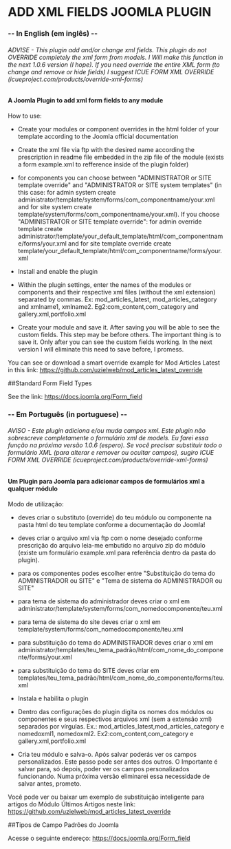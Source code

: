 # ADD XML FIELDS JOOMLA PLUGIN

### -- In English (em inglês) --

###### ADVISE - This plugin add and/or change xml fields. This plugin do not OVERRIDE completely the xml form from models. I Will make this function in the next 1.0.6 version (I hope). If you need override the entire XML form (to change and remove or hide fields) I suggest ICUE FORM XML OVERRIDE (icueproject.com/products/override-xml-forms)

#### A Joomla Plugin to add xml form fields to any module

How to use:

- Create your modules or component overrides in the html folder of your template according to the Joomla official documentation

- Create the xml file via ftp with the desired name according the prescription in readme file embedded in the zip file of the module (exists a form example.xml to refference inside of the plugin folder)

- for components you can choose between "ADMINISTRATOR or SITE template override" and "ADMINISTRATOR or SITE system templates" (in this case: for admin system create administrator/template/system/forms/com_componentname/your.xml and for site system create template/system/forms/com_componentname/your.xml). If you choose "ADMINISTRATOR or SITE template override": for admin override template create administrator/template/your_default_template/html/com_componentname/forms/your.xml and for site template override create template/your_default_template/html/com_componentname/forms/your.xml 

- Install and enable the plugin

- Within the plugin settings, enter the names of the modules or components and their respective xml files (without the xml extension) separated by commas. Ex: mod_articles_latest, mod_articles_category and xmlname1, xmlname2. Eg2:com_content,com_category and gallery.xml,portfolio.xml 


- Create your module and save it. After saving you will be able to see the custom fields. This step may be before others. The important thing is to save it. Only after you can see the custom fields working. In the next version I will eliminate this need to save before, I promess.

You can see or download a smart override example for Mod Articles Latest in this link: https://github.com/uzielweb/mod_articles_latest_override

##Standard Form Field Types

See the link: https://docs.joomla.org/Form_field

### -- Em Português (in portuguese) --
###### AVISO - Este plugin adiciona e/ou muda campos xml. Este plugin não sobrescreve completamente o formulário xml de models. Eu farei essa função na próxima versão 1.0.6 (espero). Se você precisar substituir todo o formulário XML (para alterar e remover ou ocultar campos), sugiro ICUE FORM XML OVERRIDE (icueproject.com/products/override-xml-forms)

#### Um Plugin para Joomla para adicionar campos de formulários xml a qualquer módulo

Modo de utilização:

- deves criar o substituto (override) do teu módulo ou componente na pasta html do teu template conforme a documentação do Joomla! 

- deves criar o arquivo xml via ftp com o nome desejado conforme prescrição do arquivo leia-me embutido no arquivo zip do módulo (existe um formulário example.xml para referência dentro da pasta do plugin). 

- para os componentes podes escolher entre "Substituição do tema do ADMINISTRADOR ou SITE" e "Tema de sistema do ADMINISTRADOR ou SITE"
- para tema de sistema do administrador deves criar o xml em administrator/template/system/forms/com_nomedocomponente/teu.xml
- para tema de sistema do site deves criar o xml em template/system/forms/com_nomedocomponente/teu.xml
- para substituição do tema do ADMINISTRADOR deves criar o xml em administrator/templates/teu_tema_padrão/html/com_nome_do_componente/forms/your.xml 
- para substituição do tema do SITE deves criar em templates/teu_tema_padrão/html/com_nome_do_componente/forms/teu.xml

- Instala e habilita o plugin

- Dentro das configurações do plugin digita os nomes dos módulos ou componentes e seus respectivos arquivos xml (sem a extensão xml) separados por vírgulas. Ex.: mod_articles_latest,mod_articles_category e nomedoxml1, nomedoxml2. Ex2:com_content,com_category e gallery.xml,portfolio.xml 

- Cria teu módulo e salva-o. Após salvar poderás ver os campos personalizados. Este passo pode ser antes dos outros. O Importante é salvar para, só depois, poder ver os campos personalizados funcionando. Numa próxima versão eliminarei essa necessidade de salvar antes, prometo.

Você pode ver ou baixar um exemplo de substituição inteligente para artigos do Módulo Últimos Artigos neste link: https://github.com/uzielweb/mod_articles_latest_override

##Tipos de Campo Padrões do Joomla

Acesse o seguinte endereço: https://docs.joomla.org/Form_field

